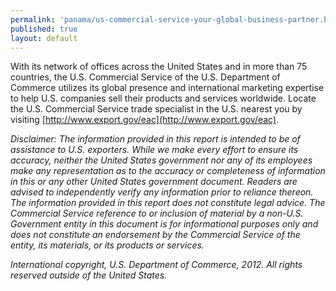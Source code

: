 ```yaml
--- 
permalink: 'panama/us-commercial-service-your-global-business-partner.html' 
published: true 
layout: default
---
```

With its network of offices across the United States and in more than 75 countries, the U.S. Commercial Service of the U.S. Department of Commerce utilizes its global presence and international marketing expertise to help U.S. companies sell their products and services worldwide. Locate the U.S. Commercial Service trade specialist in the U.S. nearest you by visiting [http://www.export.gov/eac](http://www.export.gov/eac).

_Disclaimer: The information provided in this report is intended to be of assistance to U.S. exporters. While we make every effort to ensure its accuracy, neither the United States government nor any of its employees make any representation as to the accuracy or completeness of information in this or any other United States government document. Readers are advised to independently verify any information prior to reliance thereon. The information provided in this report does not constitute legal advice. The Commercial Service reference to or inclusion of material by a non-U.S. Government entity in this document is for informational purposes only and does not constitute an endorsement by the Commercial Service of the entity, its materials, or its products or services._

_International copyright, U.S. Department of Commerce, 2012. All rights reserved outside of the United States._
